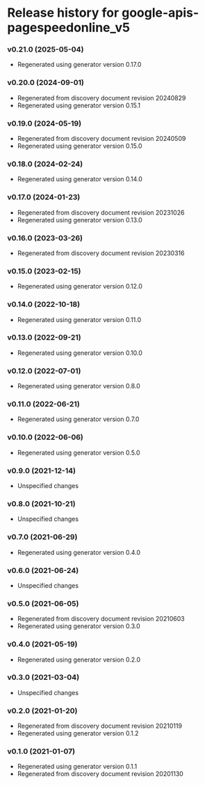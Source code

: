 # Release history for google-apis-pagespeedonline_v5

### v0.21.0 (2025-05-04)

* Regenerated using generator version 0.17.0

### v0.20.0 (2024-09-01)

* Regenerated from discovery document revision 20240829
* Regenerated using generator version 0.15.1

### v0.19.0 (2024-05-19)

* Regenerated from discovery document revision 20240509
* Regenerated using generator version 0.15.0

### v0.18.0 (2024-02-24)

* Regenerated using generator version 0.14.0

### v0.17.0 (2024-01-23)

* Regenerated from discovery document revision 20231026
* Regenerated using generator version 0.13.0

### v0.16.0 (2023-03-26)

* Regenerated from discovery document revision 20230316

### v0.15.0 (2023-02-15)

* Regenerated using generator version 0.12.0

### v0.14.0 (2022-10-18)

* Regenerated using generator version 0.11.0

### v0.13.0 (2022-09-21)

* Regenerated using generator version 0.10.0

### v0.12.0 (2022-07-01)

* Regenerated using generator version 0.8.0

### v0.11.0 (2022-06-21)

* Regenerated using generator version 0.7.0

### v0.10.0 (2022-06-06)

* Regenerated using generator version 0.5.0

### v0.9.0 (2021-12-14)

* Unspecified changes

### v0.8.0 (2021-10-21)

* Unspecified changes

### v0.7.0 (2021-06-29)

* Regenerated using generator version 0.4.0

### v0.6.0 (2021-06-24)

* Unspecified changes

### v0.5.0 (2021-06-05)

* Regenerated from discovery document revision 20210603
* Regenerated using generator version 0.3.0

### v0.4.0 (2021-05-19)

* Regenerated using generator version 0.2.0

### v0.3.0 (2021-03-04)

* Unspecified changes

### v0.2.0 (2021-01-20)

* Regenerated from discovery document revision 20210119
* Regenerated using generator version 0.1.2

### v0.1.0 (2021-01-07)

* Regenerated using generator version 0.1.1
* Regenerated from discovery document revision 20201130

